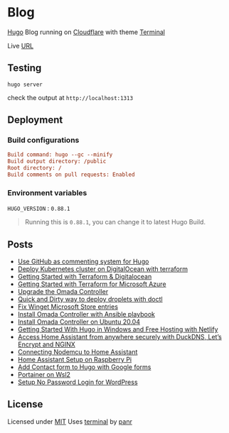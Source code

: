 # Blog

[Hugo](https://gohugo.io/) Blog running on [Cloudflare](https://cloudflare.com) with theme [Terminal](https://github.com/panr/hugo-theme-terminal)

Live [URL](https://blog.puvvadi.me)

## Testing

```shell
hugo server
```

check the output at `http://localhost:1313`

## Deployment

### Build configurations

```ini
Build command: hugo --gc --minify
Build output directory: /public
Root directory: /
Build comments on pull requests: Enabled
```

### Environment variables

 `HUGO_VERSION` : `0.88.1`

> Running this is `0.88.1`, you can change it to latest Hugo Build.

## Posts

- [Use GitHub as commenting system for Hugo](https://blog.puvvadi.me/posts/github-comments-hugo-giscus/)
- [Deploy Kubernetes cluster on DigitalOcean with terraform](https://blog.puvvadi.me/posts/digitalocean-kubernetes-terraform/)
- [Getting Started with Terraform & Digitalocean](https://blog.puvvadi.me/posts/getting-started-terraform-digitalocean/)
- [Getting Started with Terraform for Microsoft Azure](https://blog.puvvadi.me/posts/terraform-azure-getting-started/)
- [Upgrade the Omada Controller](https://blog.puvvadi.me/posts/upgrade-omada-controller/)
- [Quick and Dirty way to deploy droplets with doctl](https://blog.puvvadi.me/posts/quick-dirty-droplet-do-doctl/)
- [Fix Winget Microsoft Store entries](https://blog.puvvadi.me/posts/winget-fix-msstore/)
- [Install Omada Controller with Ansible playbook](https://blog.puvvadi.me/posts/install-omada-controller-ansible/)
- [Install Omada Controller on Ubuntu 20.04](https://blog.puvvadi.me/posts/omada-sdn-controller-ubuntu/)
- [Getting Started With Hugo in Windows and Free Hosting with Netlify](https://blog.puvvadi.me/posts/getting-started-with-hugo-windows/)
- [Access Home Assistant from anywhere securely with DuckDNS, Let’s Encrypt and NGINX](https://blog.puvvadi.me/posts/set-up-duckdns-home-assistant-letsencrypt-nginx-duckdns/)
- [Connecting Nodemcu to Home Assistant](https://blog.puvvadi.me/posts/home-assistant-nodemcu/)
- [Home Assistant Setup on Raspberry Pi](https://blog.puvvadi.me/posts/home-assistant-setup/)
- [Add Contact form to Hugo with Google forms](https://blog.puvvadi.me/posts/add-contact-form-hugo-google-forms/)
- [Portainer on Wsl2](https://blog.puvvadi.me/posts/portainer-on-wsl2/)
- [Setup No Password Login for WordPress](https://blog.puvvadi.me/posts/setup-no-password-login-for-wordpress/)

## License

Licensed under [MIT](/LICENSE)
Uses [terminal](https://github.com/panr/hugo-theme-terminal) by [panr](https://github.com/panr)
